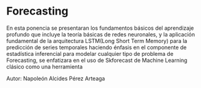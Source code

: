 # Forecasting

En esta ponencia se presentaran los fundamentos básicos del aprendizaje profundo que incluye la teoría básicas de redes neuronales, 
y la aplicación fundamental de la arquitectura LSTM(Long Short Term Memory) para la predicción de series temporales 
haciendo énfasis en el componente de estadística inferencial para modelar cualquier tipo de problema de Forecasting, 
se enfatizara en el uso de Skforecast de Machine Learning clásico como una herramienta


Autor: Napoleón Alcides Pérez Arteaga

